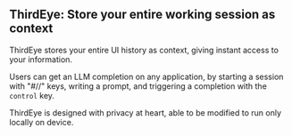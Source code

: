 ## ThirdEye: Store your entire working session as context
ThirdEye stores your entire UI history as context, giving instant access to your information. 

Users can get an LLM completion on any application, by starting a session with "#//" keys, writing a prompt, and triggering a completion with the `control` key.

ThirdEye is designed with privacy at heart, able to be modified to run only locally on device. 

